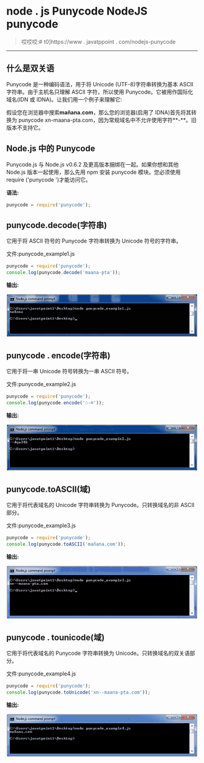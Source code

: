 # node . js Punycode NodeJS punycode

> 哎哎哎:# t0]https://www . javatppoint . com/nodejs-punycode

* * *

## 什么是双关语

Punycode 是一种编码语法，用于将 Unicode (UTF-8)字符串转换为基本 ASCII 字符串。由于主机名只理解 ASCII 字符，所以使用 Punycode。它被用作国际化域名(IDN 或 IDNA)。让我们用一个例子来理解它:

假设您在浏览器中搜索**mañana.com**，那么您的浏览器(启用了 IDNA)首先将其转换为 punycode xn-maana-pta.com，因为常规域名中不允许使用字符**-**。旧版本不支持它。

## Node.js 中的 Punycode

Punycode.js 与 Node.js v0.6.2 及更高版本捆绑在一起。如果你想和其他 Node.js 版本一起使用，那么先用 npm 安装 punycode 模块。您必须使用 require ('punycode ')才能访问它。

**语法:**

```js
punycode = require('punycode');

```

## punycode.decode(字符串)

它用于将 ASCII 符号的 Punycode 字符串转换为 Unicode 符号的字符串。

文件:punycode_example1.js

```js
punycode = require('punycode');
console.log(punycode.decode('maana-pta')); 

```

**输出:**

![Node.js punycode example 1](img/5996a5ec892354f3e096f3954492ced7.png)

## punycode . encode(字符串)

它用于将一串 Unicode 符号转换为一串 ASCII 符号。

文件:punycode_example2.js

```js
punycode = require('punycode');
console.log(punycode.encode('☃-⌘'));

```

**输出:**

![Node.js punycode example 2](img/3f608e3c4015a3c660e12785fbd2ca27.png)

## punycode.toASCII(域)

它用于将代表域名的 Unicode 字符串转换为 Punycode。只转换域名的非 ASCII 部分。

文件:punycode_example3.js

```js
punycode = require('punycode');
console.log(punycode.toASCII('mañana.com')); 

```

**输出:**

![Node.js punycode example 3](img/c0fd5586fbcf2b5d8b5b4b10a8481435.png)

## punycode . tounicode(域)

它用于将代表域名的 Punycode 字符串转换为 Unicode。只转换域名的双关语部分。

文件:punycode_example4.js

```js
punycode = require('punycode');
console.log(punycode.toUnicode('xn--maana-pta.com')); 

```

**输出:**

![Node.js punycode example 4](img/1af616c24fe81b731c9a934b01b4da78.png)